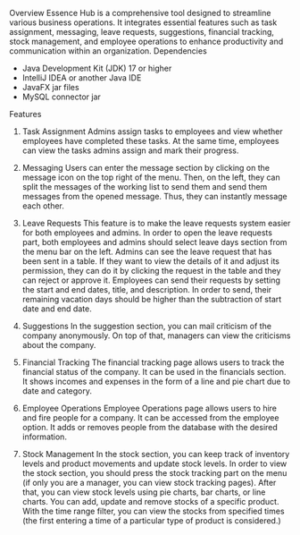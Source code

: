 Overview
Essence Hub is a comprehensive tool designed to streamline various business operations. It integrates essential features such as task assignment, messaging, leave requests, suggestions, financial tracking, stock management, and employee operations to enhance productivity and communication within an organization.
Dependencies
- Java Development Kit (JDK) 17 or higher
- IntelliJ IDEA or another Java IDE
- JavaFX jar files
- MySQL connector jar

Features
1. Task Assignment
	Admins assign tasks to employees and view whether employees have completed these tasks. At the same time, employees can view the tasks admins assign and mark their progress.

2. Messaging
  Users can enter the message section by clicking on the message icon on the top right of the menu. Then, on the left, they can split the messages of the working list to send them and send them messages from the opened message.
  Thus, they can instantly message each other.

4. Leave Requests
  This feature is to make the leave requests system easier for both employees and admins. In order to open the leave requests part, both employees and admins should select leave days section from the menu bar on the left.
  Admins can see the leave request that has been sent in a table. If they want to view the details of it and adjust its permission, they can do it by clicking the request in the table and they can reject or approve it.
  Employees can send their requests by setting the start and end dates, title, and description. In order to send, their remaining vacation days should be higher than the subtraction of start date and end date.

5. Suggestions
  In the suggestion section, you can mail criticism of the company anonymously. On top of that, managers can view the criticisms about the company.

6. Financial Tracking
  The financial tracking page allows users to track the financial status of the company. It can be used in the financials section. It shows incomes and expenses in the form of a line and pie chart due to date and category.

7. Employee Operations
  Employee Operations page allows users to hire and fire people for a company. It can be accessed from the employee option. It adds or removes people from the database with the desired information.

8. Stock Management
  In the stock section, you can keep track of inventory levels and product movements and update stock levels. In order to view the stock section, you should press the stock tracking part on the menu (if only you are a manager, you can view stock tracking pages).
  After that, you can view stock levels using pie charts, bar charts, or line charts. You can add, update and remove stocks of a specific product. With the time range filter, you can view the stocks from specified times (the first entering a time of a particular type of product is considered.)

